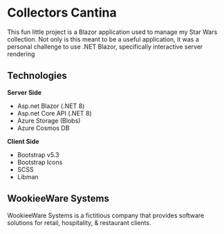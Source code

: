 # Collectors Cantina

This fun little project is a Blazor application used to manage my Star Wars collection. Not only is this meant to be a useful application, it was a personal challenge to use .NET Blazor, specifically interactive server rendering

## Technologies

**Server Side**
* Asp.net Blazor (.NET 8)
* Asp.net Core API (.NET 8)
* Azure Storage (Blobs)
* Azure Cosmos DB

**Client Side**
* Bootstrap v5.3
* Bootstrap Icons
* SCSS
* Libman

## WookieeWare Systems

WookieeWare Systems is a fictitious company that provides software solutions for retail, hospitality, & restaurant clients. 